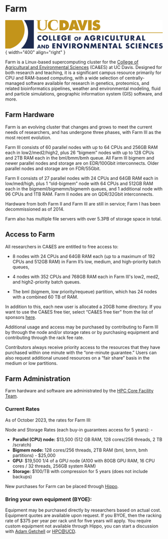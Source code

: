 # Farm

![CAES unit signature](../assets/UCDavis_CAES_logo_RGB_vector.svg){ width="400" align="right" }

Farm is a Linux-based supercomputing cluster for the
[College of Agricultural and Environmental Sciences](https://caes.ucdavis.edu/) (CA&ES) at UC Davis. Designed for both
research and teaching, it is a significant campus resource primarily for CPU and RAM-based computing, with a wide
selection of centrally-managed software available for research in genetics, proteomics, and related bioinformatics
pipelines, weather and environmental modeling, fluid and particle simulations, geographic information system (GIS)
software, and more.

## Farm Hardware

Farm is an evolving cluster that changes and grows to meet the current needs of researchers, and has undergone three
phases, with Farm III as the most recent evolution.

Farm III consists of 60 parallel nodes with up to 64 CPUs and 256GB RAM each in low2/med2/high2, plus 26 “bigmem” nodes
with up to 128 CPUs and 2TB RAM each in the bml/bmm/bmh queue. All Farm III bigmem and newer parallel nodes and storage
are on EDR/100Gbit interconnects. Older parallel nodes and storage are on FDR/55Gbit.

Farm II consists of 27 parallel nodes with 24 CPUs and 64GB RAM each in low/med/high, plus 1 “old-bigmem” node with 64
CPUs and 512GB RAM each in the bigmeml/bigmemm/bigmemh queues, and 1 additional node with 96 CPUs and 1TB RAM. Farm II
nodes are on QDR/32Gbit interconnects.

Hardware from both Farm II and Farm III are still in service; Farm I has been decommissioned as of 2014.

Farm also has multiple file servers with over 5.3PB of storage space in total.

## Access to Farm

All researchers in CA&ES are entitled to free access to:

-   8 nodes with 24 CPUs and 64GB RAM each (up to a maximum of 192 CPUs and 512GB RAM) in Farm II’s low, medium, and
    high-priority batch queues,

-   4 nodes with 352 CPUs and 768GB RAM each in Farm III's low2, med2, and high2-priority batch queues.

-   The bml (bigmem, low priority/requeue) partition, which has 24 nodes with a combined 60 TB of RAM.

In addition to this, each new user is allocated a 20GB home directory. If you want to use the CA&ES free tier, select
“CA&ES free tier" from the list of sponsors [here](https://hippo.ucdavis.edu/Farm/myaccount).

Additional usage and access may be purchased by contributing to Farm III by through the node and/or storage rates or by
purchasing equipment and contributing through the rack fee rate.

Contributors always receive priority access to the resources that they have purchased within one minute with the
“one-minute guarantee.” Users can also request additional unused resources on a “fair share” basis in the medium or low
partitions.

## Farm Administration

Farm hardware and software are administrated by the [HPC Core Facility Team](https://hpc.ucdavis.edu/people).

### Current Rates

As of October 2023, the rates for Farm III:

Node and Storage Rates (each buy-in guarantees access for 5 years): -

-   **Parallel (CPU) node:** $13,500 (512 GB RAM, 128 cores/256 threads, 2 TB /scratch)
-   **Bigmem node:** 128 cores/256 threads, 2TB RAM (bml, bmm, bmh partitions) - $25,000
-   **GPU:** $19,500 1/4 of a GPU node (A100 with 80GB GPU RAM, 16 CPU cores / 32 threads, 256GB system RAM)
-   **Storage:** $100/TB with compression for 5 years (does not include backups)

New purchases for Farm can be placed through [Hippo](https://hippo.ucdavis.edu/Farm/product/index).

### Bring your own equipment (BYOE):

Equipment may be purchased directly by researchers based on actual cost. Equipment quotes are available upon request. If
you BYOE, then the racking rate of $375 per year per rack unit for five years will apply. You require custom equipment
not available through Hippo, you can start a discussion with [Adam Getchell](mailto:acgetchell@ucdavis.edu) or
[HPC@UCD](mailto:hpc-help@ucdavis.edu).
